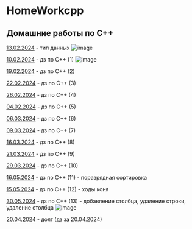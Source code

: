 # HomeWorkcpp
## Домашние работы по C++
<a href=https://github.com/AbsGosha/HomeWorkcpp/blob/main/13.02.2024C%2B%2B.cpp> 13.02.2024</a> - тип данных
![image](https://github.com/AbsGosha/HomeWorkcpp/assets/159914520/93c28b02-2a4b-44f8-9b9f-a4d6971fdf4d)

<a href=https://github.com/AbsGosha/HomeWorkcpp/blob/main/10.02.2024DZ.cpp> 10.02.2024</a> - дз по C++ (1)
![image](https://github.com/AbsGosha/HomeWorkcpp/assets/159914520/a5a8f317-f891-413a-93f0-c17db5b866b2)

<a href=https://github.com/AbsGosha/HomeWorkcpp/blob/main/19.02.2024.cpp> 19.02.2024</a> - дз по C++ (2)

<a href=https://github.com/AbsGosha/HomeWorkcpp/blob/main/22.02.2024.cpp> 22.02.2024</a> - дз по C++ (3)

<a href=https://github.com/AbsGosha/HomeWorkcpp/blob/main/26.20.2024.cpp> 26.02.2024</a> - дз по C++ (4)

<a href=https://github.com/AbsGosha/HomeWorkcpp/blob/main/4.03.2024.cpp> 04.02.2024</a> - дз по C++ (5)

<a href=https://github.com/AbsGosha/HomeWorkcpp/blob/main/06.03.2024.cpp> 06.03.2024</a> - дз по C++ (6)

<a href=https://github.com/AbsGosha/HomeWorkcpp/blob/main/09.03.2024.cpp> 09.03.2024</a> - дз по C++ (7)

<a href=https://github.com/AbsGosha/HomeWorkcpp/blob/main/16.03.2024.cpp> 16.03.2024</a> - дз по C++ (8)

<a href=https://github.com/AbsGosha/HomeWorkcpp/blob/main/21.03.2024.cpp> 21.03.2024</a> - дз по C++ (9)

<a href=https://github.com/AbsGosha/HomeWorkcpp/blob/main/29.03.2024.cpp> 29.03.2024</a> - дз по C++ (10)

<a href=https://github.com/AbsGosha/HomeWorkcpp/blob/main/16.05.2024.cpp> 16.05.2024</a> - дз по C++ (11) - поразрядная сортировка 

<a href=https://github.com/AbsGosha/HomeWorkcpp/blob/main/15.05.2024.cpp> 15.05.2024</a> - дз по C++ (12) - ходы коня 

<a href=https://github.com/AbsGosha/HomeWorkcpp/blob/main/30.05.2024.cpp> 30.05.2024</a> - дз по C++ (13) - добавление столбца, удаление строки, удаление столбца 
![image](https://github.com/AbsGosha/HomeWorkcpp/assets/159914520/3da2a132-0191-4348-b01f-e15c9ed52889)

<a href=https://github.com/AbsGosha/HomeWorkcpp/blob/main/20.04.2024.cpp>20.04.2024</a> - долг (дз за 20.04.2024)
